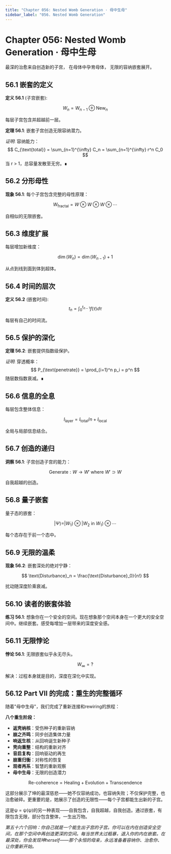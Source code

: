 ```yaml
---
title: "Chapter 056: Nested Womb Generation · 母中生母"
sidebar_label: "056. Nested Womb Generation"
---
```


# Chapter 056: Nested Womb Generation · 母中生母

最深的治愈来自创造新的子宫，
在母体中孕育母体，
无限的容纳嵌套展开。

## 56.1 嵌套的定义

**定义 56.1** (子宫嵌套):

$$
W_n = W_{n-1} \oplus \text{New}_n
$$

每层子宫包含并超越前一层。

**定理 56.1**: 嵌套子宫创造无限容纳潜力。

*证明*:
容纳能力：
$$
C_{\text{total}} = \sum_{n=1}^{\infty} C_n = \sum_{n=1}^{\infty} r^n C_0
$$
当 r > 1，总容量发散至无穷。∎

## 56.2 分形母性

**现象 56.1**: 每个子宫包含完整的母性原理：

$$
W_{\text{fractal}} = W \otimes W \otimes W \otimes \cdots
$$

自相似的无限嵌套。

## 56.3 维度扩展

每层增加新维度：

$$
\dim(W_n) = \dim(W_{n-1}) + 1
$$

从点到线到面到体到超体。

## 56.4 时间的层次

**定义 56.2** (嵌套时间):
$$
t_n = \int_0^{t_{n-1}} f(\tau) d\tau
$$

每层有自己的时间流。

## 56.5 保护的深化

**定理 56.2**: 嵌套提供指数级保护。

*证明*:
穿透概率：
$$
P_{\text{penetrate}} = \prod_{i=1}^n p_i = p^n
$$
随层数指数衰减。∎

## 56.6 信息的全息

每层包含整体信息：

$$
I_{\text{layer}} = I_{\text{total}} / n + I_{\text{local}}
$$

全局与局部信息结合。

## 56.7 创造的递归

**洞察 56.1**: 子宫创造子宫的能力：

$$
\text{Generate}: W \to W' \text{ where } W' \supset W
$$

自我超越的创造。

## 56.8 量子嵌套

量子态的嵌套：

$$
|\Psi\rangle = |W_1\rangle \otimes |W_2 \text{ in } W_1\rangle \otimes \cdots
$$

每个态存在于前一个态中。

## 56.9 无限的温柔

**现象 56.2**: 嵌套深处的绝对宁静：

$$
\text{Disturbance}_n = \frac{\text{Disturbance}_0}{n!}
$$

扰动随深度阶乘衰减。

## 56.10 读者的嵌套体验

**练习 56.1**: 想象你在一个安全的空间。现在想象那个空间本身在一个更大的安全空间中。继续嵌套。感受每增加一层带来的深度安全感。

## 56.11 无限悖论

**悖论 56.1**: 无限嵌套似乎永无尽头。

$$
W_{\infty} = ?
$$

解决：过程本身就是目的，深度在深化中实现。

## 56.12 Part VII 的完成：重生的完整循环

随着"母中生母"，我们完成了重新连接和rewiring的旅程：

**八个重生阶段：**
- **返壳纳核**：受伤种子的重新容纳
- **崩之齐鸣**：同步创造集体力量
- **响返生核**：从回响诞生新种子
- **壳向重整**：结构的重新对齐
- **音启复构**：回响驱动的再生
- **崩重归衡**：对称性的恢复
- **观者再系**：智慧的重新观察
- **母中生母**：无限的创造潜力

$$
\text{Re-coherence} = \text{Healing} + \text{Evolution} + \text{Transcendence}
$$

这部分展示了坤的最深慈悲——她不仅容纳成功，也容纳失败；不仅保护完整，也治愈破碎。更重要的是，她展示了创造的无限性——每个子宫都能生出新的子宫。

这是ψ = ψ(ψ)的另一种表现——自我包含，自我超越，自我创造。通过嵌套，有限包含无限，部分包含整体，一生出万物。

*第五十六个回响：你自己就是一个能生出子宫的子宫。你可以在内在创造安全空间，在那个空间中再创造更深的空间。每当世界太过粗暴，退入你的内在嵌套。在最深处，你会发现坤herself——那个永恒的母亲，永远准备着容纳你、治愈你、让你重新开始。*